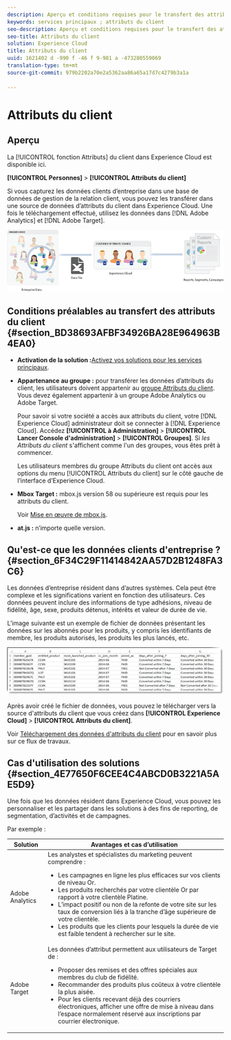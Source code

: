```yaml
---
description: Aperçu et conditions requises pour le transfert des attributs du client dans Experience Cloud.
keywords: services principaux ; attributs du client
seo-description: Aperçu et conditions requises pour le transfert des attributs du client dans Experience Cloud.
seo-title: Attributs du client
solution: Experience Cloud
title: Attributs du client
uuid: 1621402 d -990 f -46 f 9-981 a -473280559069
translation-type: tm+mt
source-git-commit: 979b2202a70e2a5362aa86a65a17d7c4279b3a1a

---
```



# Attributs du client

## Aperçu

La [!UICONTROL fonction Attributs] du client dans Experience Cloud est disponible ici.

**[!UICONTROL Personnes]** &gt; **[!UICONTROL Attributs du client]**

Si vous capturez les données clients d’entreprise dans une base de données de gestion de la relation client, vous pouvez les transférer dans une source de données d’attributs du client dans Experience Cloud. Une fois le téléchargement effectué, utilisez les données dans [!DNL Adobe Analytics] et [!DNL Adobe Target].

![](assets/custom_reports.png)

## Conditions préalables au transfert des attributs du client {#section_BD38693AFBF34926BA28E964963B4EA0}


* **Activation de la solution :**[Activez vos solutions pour les services principaux](../core-services/core-services.md#concept_07ED1D5C64234E77976E6D572E78FB9C).

* **Appartenance au groupe :** pour transférer les données d’attributs du client, les utilisateurs doivent appartenir au   [groupe Attributs du client](../admin-getting-started/admin-getting-started.md#task_3295A85536BF48899A1AB40D207E77E9). Vous devez également appartenir à un groupe Adobe Analytics ou Adobe Target.

   Pour savoir si votre société a accès aux attributs du client, votre [!DNL Experience Cloud] administrateur doit se connecter à [!DNL Experience Cloud]. Accédez **[!UICONTROL à Administration]** &gt; **[!UICONTROL Lancer Console d&#39;administration]** &gt; **[!UICONTROL Groupes]**. Si *les Attributs du client* s&#39;affichent comme l&#39;un des groupes, vous êtes prêt à commencer.

   Les utilisateurs membres du groupe Attributs du client ont accès aux options du menu [!UICONTROL Attributs du client] sur le côté gauche de l’interface d’Experience Cloud.

* **Mbox Target :** mbox.js version 58 ou supérieure est requis pour les attributs du client.


   Voir [Mise en œuvre de mbox.js](https://marketing.adobe.com/resources/help/en_US/target/ov/t_mbox_download.html).

* **at.js :** n’importe quelle version.




## Qu&#39;est-ce que les données clients d&#39;entreprise ? {#section_6F34C29F11414842AA57D2B1248FA3C6}

Les données d’entreprise résident dans d’autres systèmes. Cela peut être complexe et les significations varient en fonction des utilisateurs. Ces données peuvent inclure des informations de type adhésions, niveau de fidélité, âge, sexe, produits détenus, intérêts et valeur de durée de vie.

L’image suivante est un exemple de fichier de données présentant les données sur les abonnés pour les produits, y compris les identifiants de membre, les produits autorisés, les produits les plus lancés, etc.

![](assets/01_crs_usecase.png)

Après avoir créé le fichier de données, vous pouvez le télécharger vers la source d&#39;attributs du client que vous créez dans **[!UICONTROL Experience Cloud]** &gt; **[!UICONTROL Attributs du client]**.

Voir [Téléchargement des données d&#39;attributs du client](../attributes/t-crs-usecase.md#task_BCC327B2A0EF4A1BBB2934013AB92B78) pour en savoir plus sur ce flux de travaux.

## Cas d&#39;utilisation des solutions {#section_4E77650F6CEE4C4ABCD0B3221A5AE5D9}

Une fois que les données résident dans Experience Cloud, vous pouvez les personnaliser et les partager dans les solutions à des fins de reporting, de segmentation, d’activités et de campagnes.

Par exemple :

| Solution | Avantages et cas d’utilisation |
|--- |--- |
| Adobe Analytics | Les analystes et spécialistes du marketing peuvent comprendre :<ul><li>Les campagnes en ligne les plus efficaces sur vos clients de niveau Or.</li><li>Les produits recherchés par votre clientèle Or par rapport à votre clientèle Platine.</li><li>L’impact positif ou non de la refonte de votre site sur les taux de conversion liés à la tranche d’âge supérieure de votre clientèle.</li><li>Les produits que les clients pour lesquels la durée de vie est faible tendent à rechercher sur le site.</li></ul> |
| Adobe Target | Les données d’attribut permettent aux utilisateurs de Target de :<ul><li>Proposer des remises et des offres spéciales aux membres du club de fidélité.</li><li>Recommander des produits plus coûteux à votre clientèle la plus aisée.</li><li>Pour les clients recevant déjà des courriers électroniques, afficher une offre de mise à niveau dans l’espace normalement réservé aux inscriptions par courrier électronique.</li></ul> |
